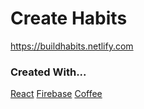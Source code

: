 # Create Habits

https://buildhabits.netlify.com


### Created With...

[React](https://github.com/facebookincubator/create-react-app)
[Firebase](https://firebase.google.com)
[Coffee](https://www.starbucks.com/)